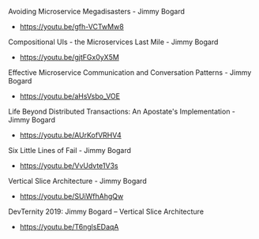 Avoiding Microservice Megadisasters - Jimmy Bogard
* https://youtu.be/gfh-VCTwMw8

Compositional UIs - the Microservices Last Mile - Jimmy Bogard
* https://youtu.be/gjtFGx0yX5M

Effective Microservice Communication and Conversation Patterns - Jimmy Bogard
* https://youtu.be/aHsVsbo_VOE

Life Beyond Distributed Transactions: An Apostate's Implementation - Jimmy Bogard
* https://youtu.be/AUrKofVRHV4

Six Little Lines of Fail - Jimmy Bogard
* https://youtu.be/VvUdvte1V3s

Vertical Slice Architecture - Jimmy Bogard
* https://youtu.be/SUiWfhAhgQw

DevTernity 2019: Jimmy Bogard – Vertical Slice Architecture
* https://youtu.be/T6nglsEDaqA
